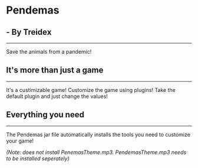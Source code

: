 # Pendemas
## - By Treidex
-------------- 
Save the animals from a pandemic!
## It's more than just a game
-------------
It's a custimizable game! Customize the game using plugins! Take the default plugin and just change the values!
## Everything you need
-------------
The Pendemas jar file automatically installs the tools you need to customize your game!

*(Note: does not install PenemasTheme.mp3. PendemasTheme.mp3 needs to be installed seperately)*
